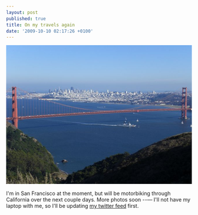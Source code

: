 ```yaml
---
layout: post
published: true
title: On my travels again
date: '2009-10-10 02:17:26 +0100'
---
```


![CIMG2320.jpg](/images/CIMG2320.jpg)

I'm in San Francisco at the moment, but will be motorbiking through
California over the next couple days. More photos soon --— I'll not have
my laptop with me, so I'll be updating [my twitter feed](http://twitter.com/alanfleming) first.
